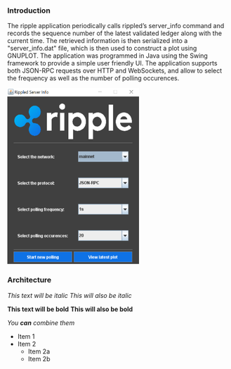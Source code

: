### Introduction

The ripple application periodically calls rippled’s server_info command and records the sequence number of the latest validated ledger along with the current time. The retrieved information is then serialized into a "server_info.dat" file, which is then used to construct a plot using GNUPLOT. The application was programmed in Java using the Swing framework to provide a simple user friendly UI. The application supports both JSON-RPC requests over HTTP and WebSockets, and allow to select the frequency as well as the number of polling occurences.

<img src="/docImages/appUI.png" width="300" height="400">

### Architecture






*This text will be italic*
_This will also be italic_




**This text will be bold**
__This will also be bold__




_You **can** combine them_




* Item 1
* Item 2
  * Item 2a
  * Item 2b
  

